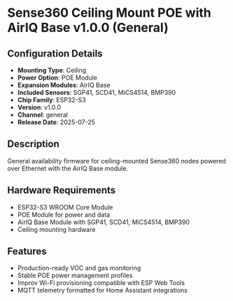 # Sense360 Ceiling Mount POE with AirIQ Base v1.0.0 (General)

## Configuration Details
- **Mounting Type**: Ceiling
- **Power Option**: POE Module
- **Expansion Modules**: AirIQ Base
- **Included Sensors**: SGP41, SCD41, MiCS4514, BMP390
- **Chip Family**: ESP32-S3
- **Version**: v1.0.0
- **Channel**: general
- **Release Date**: 2025-07-25

## Description
General availability firmware for ceiling-mounted Sense360 nodes powered over Ethernet with the AirIQ Base module.

## Hardware Requirements
- ESP32-S3 WROOM Core Module
- POE Module for power and data
- AirIQ Base Module with SGP41, SCD41, MiCS4514, BMP390
- Ceiling mounting hardware

## Features
- Production-ready VOC and gas monitoring
- Stable POE power management profiles
- Improv Wi-Fi provisioning compatible with ESP Web Tools
- MQTT telemetry formatted for Home Assistant integrations
